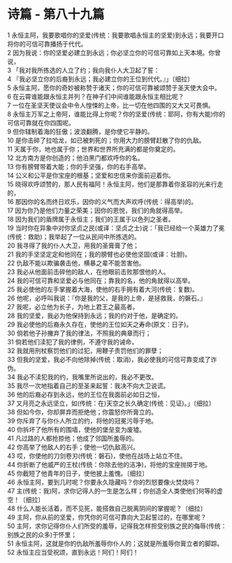 # 诗篇 - 第八十九篇
  
 1 永恒主阿，我要歌唱你的坚爱(传统：我要歌唱永恒主的坚爱)到永远；我要开口将你的可信可靠播扬于代代。  
 2 因为我说：你的坚爱必建立到永远；你必坚立你的可信可靠如上天本境。你曾说，  
 3 「我对我所拣选的人立了约；我向我仆人大卫起了誓：  
 4 『我必坚立你的后裔到永远；我必建立你的王位到代代。』」〔细拉〕  
 5 永恒主阿，愿你的奇妙被称赞于诸天；你的可信可靠被颂赞于圣天使大会中。  
 6 在云霄谁能跟永恒主并列？在神子们中间谁能跟永恒主相比呢？  
 7 一位在圣坚天使议会中令人惶悚的上帝，比一切在他四围的又大又可畏惧。  
 8 永恒主万军之上帝阿，谁能比得上你呢？你的坚爱(传统：耶阿，你有大能)你的可信可靠就在你四围呢。  
 9 但你辖制着海的狂傲；波浪翻腾，是你使它平静的。  
 10 是你击碎了拉哈龙，如已被刺死的；你用大力的膀臂赶散了你的仇敌。  
 11 天属于你，地也属于你；世界和世界所充满的都是你奠定的。  
 12 北方南方是你创造的；他泊黑门都欢呼你的名。  
 13 你有膀臂带着大能；你的手坚强，你的右手高举。  
 14 公义和公平是你宝座的根基；坚爱和忠信来你面前迎着你。  
 15 晓得欢呼颂赞的，那人民有福阿！永恒主阿，他们是那靠着你圣容的光来行走的，  
 16 那因你的名而终日欢乐，因你的义气而大声欢呼(传统：得高举)的。  
 17 因为你乃是他们力量之荣美；因你的恩悦，我们的角就得高举。  
 18 因为我们的盾牌属于永恒主；我们的王属于以色列之圣者。  
 19 当时你在异象中对你坚贞之民(或译：坚贞之士)说：「我已经给一个英雄力了冕(传统：救助)；我举起了一位从民间中所拣选的。  
 20 我寻得了我的仆人大卫，用我的圣膏膏了他；  
 21 我的手坚坚定定和他同在；我的膀臂也必使他坚固(或译：壮胆)。  
 22 仇敌不能以欺骗袭击他，横暴之辈不能苦害他。  
 23 我必从他面前击碎他的敌人，在他眼前击败那恨他的人。  
 24 我的可信可靠和坚爱必与他同在；靠我的名，他的角就得以高举。  
 25 我必使他的左手掌握着大海，使他的右手拥有着大河(传统：复数)。  
 26 他呢，必呼叫我说：『你是我的父，是我的上帝，是拯救我，的磐石。』  
 27 我呢，必立他为长子，为地上君王之最高者。  
 28 我的坚爱，我必为他保持到永远；我的约对于他，是确定的。  
 29 我必使他的后裔永久存在，使他的王位如天之寿命(原文：日子)。  
 30 倘若他子孙撇弃了我的律法，不照我的典章而行；  
 31 倘若他们渎犯了我的律例，不遵守我的诫命，  
 32 我就用刑杖察罚他们的过犯，用鞭子责罚他们的罪孽；  
 33 但我的坚爱，我必不向他除掉(传统：取消)，我必使我的可信可靠变成了诈伪。  
 34 我必不渎犯我的约，我嘴里所说出的，我必不更改。  
 35 我尽一次地指着自己的至圣来起誓：我决不向大卫说谎。  
 36 他的后裔必存到永远，他的王位在我面前必如日之恒，  
 37 又月亮之永远坚立，如(传统：在)天空之长久确定(传统：见证)。」〔细拉〕  
 38 但如今你，你却屏弃而拒绝他；你震怒你所膏立的。  
 39 你斥弃了与你仆人所立的约，将他的冠冕污辱于地。  
 40 你拆坏了他所有的围墙，使他的堡垒变为废墟。  
 41 凡过路的人都抢掠他；他成了邻国所羞辱的。  
 42 你高举了他敌人的右手；使他一切仇敌高兴。  
 43 哎，你使他的刀剑卷刃(传统：磐石)，使他在战场上站立不住。  
 44 你折断了他威严的王杖(传统：你除去他的洁净)，将他的宝座抛掷于地。  
 45 你截短了他青年的日子，使他披上羞愧。〔细拉〕  
 46 永恒主阿，要到几时呢？你要永久隐藏吗？你的烈怒要像火焚烧吗？  
 47 主(传统：我)阿，求你记得人的一生是怎么样；你创造全人类使他们何等的虚空！〔细拉〕  
 48 什么人能长活着，而不见死，能搭救自己脱离阴间的掌握呢？〔细拉〕  
 49 主阿，你从前的坚爱，你凭你的可信可靠向大卫起誓过的，在哪里呢？  
 50 主阿，求你记得你仆人们所受的羞辱，记得我怎样担受别族之民的侮辱(传统：别族之民的众多)于怀里；  
 51 永恒主阿，这就是你的仇敌所羞辱你仆人的；这就是所羞辱你膏立者的脚踪。  
 52 永恒主应当受祝颂，直到永远！阿们！阿们！